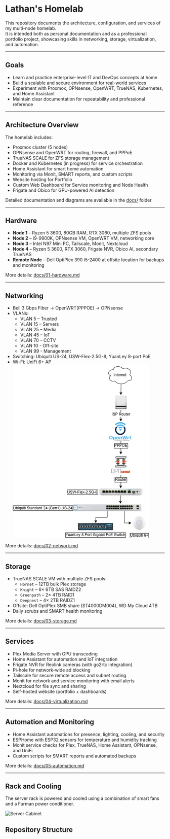 # Lathan's Homelab

This repository documents the architecture, configuration, and services of my multi-node homelab.  
It is intended both as personal documentation and as a professional portfolio project, showcasing skills in networking, storage, virtualization, and automation.  

---

## Goals
- Learn and practice enterprise-level IT and DevOps concepts at home  
- Build a scalable and secure environment for real-world services  
- Experiment with Proxmox, OPNsense, OpenWRT, TrueNAS, Kubernetes, and Home Assistant  
- Maintain clear documentation for repeatability and professional reference  

---

## Architecture Overview
The homelab includes:  
- Proxmox cluster (5 nodes)  
- OPNsense and OpenWRT for routing, firewall, and PPPoE  
- TrueNAS SCALE for ZFS storage management  
- Docker and Kubernetes (in progress) for service orchestration  
- Home Assistant for smart home automation  
- Monitoring via Monit, SMART reports, and custom scripts 
- Website hosting for Portfolio
- Custom Web Dashboard for Service monitoring and Node Health
- Frigate and Obico for GPU-powered AI detection

Detailed documentation and diagrams are available in the [docs/](./docs) folder.  

---

## Hardware
- **Node 1** – Ryzen 5 3600, 80GB RAM, RTX 3060, multiple ZFS pools  
- **Node 2** – i9-9900K, OPNsense VM, OpenWRT VM, networking core  
- **Node 3** – Intel N97 Mini PC, Tailscale, Monit, Nextcloud  
- **Node 4** – Ryzen 5 3600, RTX 3060, Frigate NVR, Obico AI, secondary TrueNAS  
- **Remote Node** – Dell OptiPlex 390 i5-2400 at offsite location for backups and monitoring  

More details: [docs/01-hardware.md](./docs/01-hardware.md)  

---

## Networking
- Bell 3 Gbps Fiber → OpenWRT(PPPOE) → OPNsense  
- VLANs:  
  - VLAN 5 – Trusted  
  - VLAN 15 – Servers  
  - VLAN 25 – Media  
  - VLAN 45 – IoT  
  - VLAN 70 – CCTV  
  - VLAN 10 - Off-site
  - VLAN 99 - Management
- Switching: Ubiquiti US-24, USW-Flex-2.5G-8, YuanLey 8-port PoE  
- Wi-Fi: UniFi 6+ AP  
![Server Cabinet](docs/diagrams/network-diagram.png)

More details: [docs/02-network.md](./docs/02-network.md)  

---

## Storage
- TrueNAS SCALE VM with multiple ZFS pools:  
  - `Hornet` – 12TB bulk Plex storage  
  - `Knight` – 6× 6TB SAS RAIDZ2  
  - `Greenpath` – 2× 4TB RAID1  
  - `Deepnest` – 4× 2TB RAIDZ1  
- Offsite: Dell OptiPlex SMB share (ST4000DM004), WD My Cloud 4TB  
- Daily scrubs and SMART health monitoring  

More details: [docs/03-storage.md](./docs/03-storage.md)  

---

## Services
- Plex Media Server with GPU transcoding  
- Home Assistant for automation and IoT integration  
- Frigate NVR for Reolink cameras (with go2rtc integration)  
- Pi-hole for network-wide ad blocking  
- Tailscale for secure remote access and subnet routing  
- Monit for network and service monitoring with email alerts  
- Nextcloud for file sync and sharing  
- Self-hosted website (portfolio + dashboards)  

More details: [docs/04-virtualization.md](./docs/04-virtualization.md)  

---

## Automation and Monitoring
- Home Assistant automations for presence, lighting, cooling, and security  
- ESPHome with ESP32 sensors for temperature and humidity tracking  
- Monit service checks for Plex, TrueNAS, Home Assistant, OPNsense, and UniFi  
- Custom scripts for SMART reports and automated backups  

More details: [docs/05-automation.md](./docs/05-automation.md)  

---
## Rack and Cooling

The server rack is powered and cooled using a combination of smart fans and a Furman power conditioner.  

![Server Cabinet](docs/pictures/server-cabinet.JPG)

## Repository Structure

